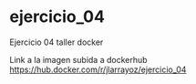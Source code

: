# ejercicio_04
Ejercicio 04 taller docker

Link a la imagen subida a dockerhub
https://hub.docker.com/r/jlarrayoz/ejercicio_04
